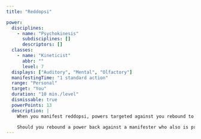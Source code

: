 ```yaml
---
title: "Reddopsi"

power:
  disciplines:
    - name: "Psychokinesis"
      subdisciplines: []
      descriptors: []
  classes:
    - name: "Kineticist"
      abbr: ""
      level: 7
  displays: ["Auditory", "Mental", "Olfactory"]
  manifestingTime: "1 standard action"
  range: "Personal"
  target: "You"
  duration: "10 min./level"
  dismissable: true
  powerPoints: 13
  description: |
    When you manifest reddopsi, powers targeted against you rebound to affect the original manifester. This effect reverses powers that have only you as a target (except dispel psionics and similar powers or effects). Powers that affect an area and those that produce effects can't be reversed. Reddopsi also can't reverse any power with a range of touch.

    Should you rebound a power back against a manifester who also is protected by reddopsi, the power rebounds once more upon you.
---
```

